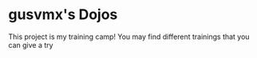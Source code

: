 # gusvmx's Dojos

This project is my training camp! You may find different trainings that you can give a try
